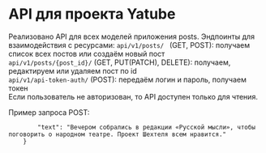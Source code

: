 # API для проекта Yatube 

Реализовано API для всех моделей приложения posts.
Эндпоинты для взаимодействия с ресурсами:
```api/v1/posts/ ``` (GET, POST): получаем список всех постов или создаём новый пост   
```api/v1/posts/{post_id}/``` (GET, PUT(PATCH), DELETE): получаем, редактируем или удаляем пост по id   
```api/v1/api-token-auth/``` (POST): передаём логин и пароль, получаем токен   
Если пользователь не авторизован, то API доступен только для чтения.   

Пример запроса POST:

```{
        "text": "Вечером собрались в редакции «Русской мысли», чтобы поговорить о народном театре. Проект Шехтеля всем нравится."
    }
```
